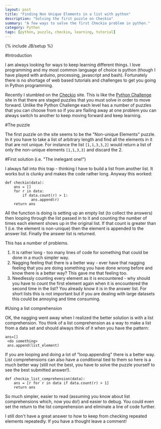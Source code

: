 ```yaml
---
layout: post
title: "Finding Non Unique Elements in a list with python"
description: "Solving the first puzzle on Checkio"
summary: "A few ways to solve the first Checkio problem in python."
category: Python
tags: [python, puzzle, checkio, learning, tutorial]
---
```

{% include JB/setup %}

#Introduction

I am always looking for ways to keep learning different things.  I love programming and my most common language of choice is python (though I have played with arduino, processing, javascript and bash).  Fortunately there is no shortage of web based tutorials and challenges to get you going in Python programming.

Recently I stumbled on the [Checkio](http://www.checkio.org) site.  This is like the [Python Challenge](http://pythonchallenge.com) site in that there are staged puzzles that you must solve in order to move forward.  Unlike the Python Challenge each level has a number of puzzles that you can choose from so if you are flailing away at one problem you can always switch to another to keep moving forward and keep learning.

#The puzzle

The first puzzle on the site seems to be the "Non-unique Elements" puzzle.  In it you have to take a list of arbitrary length and find all the elements in it that are not unique.  For instance the list `[1,1,3,3,2]` would return a list of only the non-unique elements `[1,1,3,3]` and discard the 2.  

#First solution (i.e. "The inelegant one!")

I always fall into this trap - thinking I have to build a list from another list.  It works but is clunky and makes the code rather long.  Anyway this worked:

    def checkio(data):
        ans = []
        for r in data:
            if data.count(r) > 1:
                ans.append(r)
        return ans

All the function is doing is setting up an empty list (to collect the answers) then looping through the list passed in to it and counting the number of times each element shows up in the original list.  If that count is greater than 1 (i.e. the element is non-unique) then the element is appended to the answer list.  Finally the answer list is returned.

This has a number of problems.

1. It is rather long - too many lines of code for something that could be done in a much simpler way.
1. Nagging feeling that there is a better way - ever have that nagging feeling that you are doing something you have done wrong before and know there is a better way?  This gave me that feeling too.
1. Needlessly counting every element as it is encountered - why should you have to count the first element again when it is encountered the second time in the list?  You already know it is in the answer list.  For short lists this is not important but if you are dealing with large datasets this could be annoying and time consuming.

#Using a list comprehension

OK, the nagging went away when I realized the better solution is with a list comprehension. You think of a list comprehension as a way to make a list from a data set and should always think of it when you have the pattern:

    ans=[]
	 <do something>
	 ans.append(list_element)

If you are looping and doing a lot of "loop.appending" there is a better way.  List comprehensions can also have a conditional tied to them so here is a much better way (still not the best, you have to solve the puzzle yourself to see the best submitted answer!).

    def checkio_list_comprehension(data):
        ans = [r for r in data if data.count(r) > 1]
        return ans

So much simpler, easier to read (assuming you know about list comprehensions which, now you do!) and easier to debug.  You could even set the return to the list comprehension and eliminate a line of code further.

I still don't have a great answer to how to keep from checking repeated elements repeatedly.  If you have a thought leave a comment!

